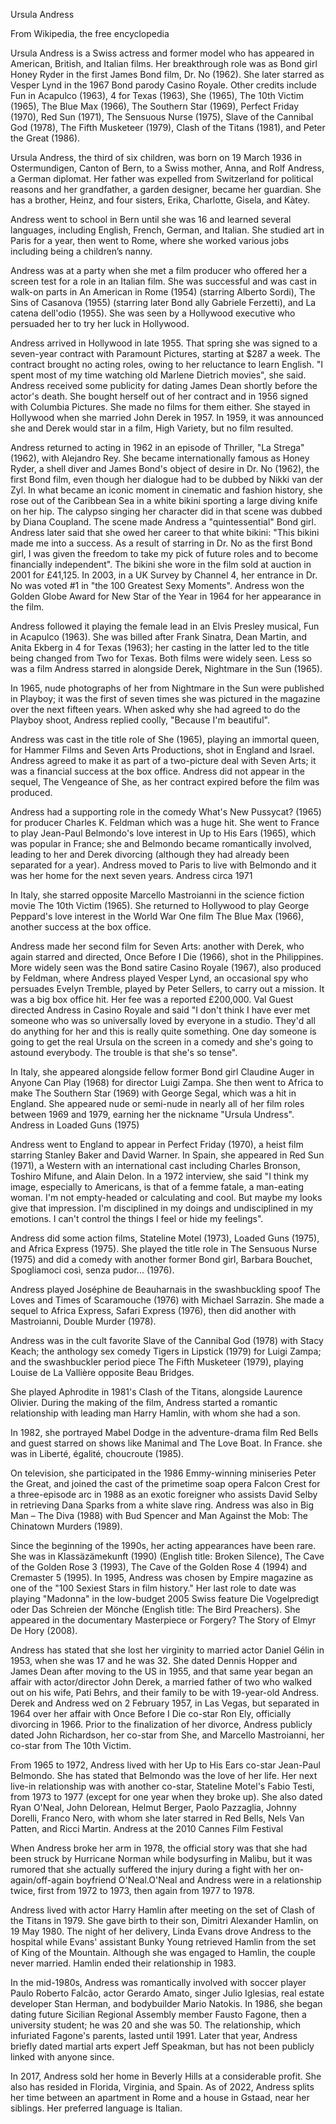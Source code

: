 Ursula Andress

From Wikipedia, the free encyclopedia

Ursula Andress is a Swiss actress and former model who has appeared in American, British, and Italian films. Her breakthrough role was as Bond girl Honey Ryder in the first James Bond film, Dr. No (1962). She later starred as Vesper Lynd in the 1967 Bond parody Casino Royale. Other credits include Fun in Acapulco (1963), 4 for Texas (1963), She (1965), The 10th Victim (1965), The Blue Max (1966), The Southern Star (1969), Perfect Friday (1970), Red Sun (1971), The Sensuous Nurse (1975), Slave of the Cannibal God (1978), The Fifth Musketeer (1979), Clash of the Titans (1981), and Peter the Great (1986).

Ursula Andress, the third of six children, was born on 19 March 1936 in Ostermundigen, Canton of Bern, to a Swiss mother, Anna, and Rolf Andress, a German diplomat. Her father was expelled from Switzerland for political reasons and her grandfather, a garden designer, became her guardian. She has a brother, Heinz, and four sisters, Erika, Charlotte, Gisela, and Kàtey.

Andress went to school in Bern until she was 16 and learned several languages, including English, French, German, and Italian. She studied art in Paris for a year, then went to Rome, where she worked various jobs including being a children’s nanny.

Andress was at a party when she met a film producer who offered her a screen test for a role in an Italian film. She was successful and was cast in walk-on parts in An American in Rome (1954) (starring Alberto Sordi), The Sins of Casanova (1955) (starring later Bond ally Gabriele Ferzetti), and La catena dell'odio (1955). She was seen by a Hollywood executive who persuaded her to try her luck in Hollywood.

Andress arrived in Hollywood in late 1955. That spring she was signed to a seven-year contract with Paramount Pictures, starting at $287 a week. The contract brought no acting roles, owing to her reluctance to learn English. "I spent most of my time watching old Marlene Dietrich movies", she said. Andress received some publicity for dating James Dean shortly before the actor's death. She bought herself out of her contract and in 1956 signed with Columbia Pictures. She made no films for them either. She stayed in Hollywood when she married John Derek in 1957. In 1959, it was announced she and Derek would star in a film, High Variety, but no film resulted.

Andress returned to acting in 1962 in an episode of Thriller, "La Strega" (1962), with Alejandro Rey. She became internationally famous as Honey Ryder, a shell diver and James Bond's object of desire in Dr. No (1962), the first Bond film, even though her dialogue had to be dubbed by Nikki van der Zyl. In what became an iconic moment in cinematic and fashion history, she rose out of the Caribbean Sea in a white bikini sporting a large diving knife on her hip. The calypso singing her character did in that scene was dubbed by Diana Coupland. The scene made Andress a "quintessential" Bond girl. Andress later said that she owed her career to that white bikini: "This bikini made me into a success. As a result of starring in Dr. No as the first Bond girl, I was given the freedom to take my pick of future roles and to become financially independent". The bikini she wore in the film sold at auction in 2001 for £41,125. In 2003, in a UK Survey by Channel 4, her entrance in Dr. No was voted #1 in "the 100 Greatest Sexy Moments". Andress won the Golden Globe Award for New Star of the Year in 1964 for her appearance in the film.

Andress followed it playing the female lead in an Elvis Presley musical, Fun in Acapulco (1963). She was billed after Frank Sinatra, Dean Martin, and Anita Ekberg in 4 for Texas (1963); her casting in the latter led to the title being changed from Two for Texas. Both films were widely seen. Less so was a film Andress starred in alongside Derek, Nightmare in the Sun (1965).

In 1965, nude photographs of her from Nightmare in the Sun were published in Playboy; it was the first of seven times she was pictured in the magazine over the next fifteen years. When asked why she had agreed to do the Playboy shoot, Andress replied coolly, "Because I'm beautiful".

Andress was cast in the title role of She (1965), playing an immortal queen, for Hammer Films and Seven Arts Productions, shot in England and Israel. Andress agreed to make it as part of a two-picture deal with Seven Arts; it was a financial success at the box office. Andress did not appear in the sequel, The Vengeance of She, as her contract expired before the film was produced.

Andress had a supporting role in the comedy What's New Pussycat? (1965) for producer Charles K. Feldman which was a huge hit. She went to France to play Jean-Paul Belmondo's love interest in Up to His Ears (1965), which was popular in France; she and Belmondo became romantically involved, leading to her and Derek divorcing (although they had already been separated for a year). Andress moved to Paris to live with Belmondo and it was her home for the next seven years.
Andress circa 1971

In Italy, she starred opposite Marcello Mastroianni in the science fiction movie The 10th Victim (1965). She returned to Hollywood to play George Peppard's love interest in the World War One film The Blue Max (1966), another success at the box office. 

Andress made her second film for Seven Arts: another with Derek, who again starred and directed, Once Before I Die (1966), shot in the Philippines. More widely seen was the Bond satire Casino Royale (1967), also produced by Feldman, where Andress played Vesper Lynd, an occasional spy who persuades Evelyn Tremble, played by Peter Sellers, to carry out a mission. It was a big box office hit. Her fee was a reported £200,000. Val Guest directed Andress in Casino Royale and said "I don't think I have ever met someone who was so universally loved by everyone in a studio. They'd all do anything for her and this is really quite something. One day someone is going to get the real Ursula on the screen in a comedy and she's going to astound everybody. The trouble is that she's so tense".

In Italy, she appeared alongside fellow former Bond girl Claudine Auger in Anyone Can Play (1968) for director Luigi Zampa. She then went to Africa to make The Southern Star (1969) with George Segal, which was a hit in England. She appeared nude or semi-nude in nearly all of her film roles between 1969 and 1979, earning her the nickname "Ursula Undress".
Andress in Loaded Guns (1975)

Andress went to England to appear in Perfect Friday (1970), a heist film starring Stanley Baker and David Warner. In Spain, she appeared in Red Sun (1971), a Western with an international cast including Charles Bronson, Toshiro Mifune, and Alain Delon. In a 1972 interview, she said "I think my image, especially to Americans, is that of a femme fatale, a man-eating woman. I'm not empty-headed or calculating and cool. But maybe my looks give that impression. I'm disciplined in my doings and undisciplined in my emotions. I can't control the things I feel or hide my feelings". 

Andress did some action films, Stateline Motel (1973), Loaded Guns (1975), and Africa Express (1975). She played the title role in The Sensuous Nurse (1975) and did a comedy with another former Bond girl, Barbara Bouchet, Spogliamoci così, senza pudor... (1976).

Andress played Joséphine de Beauharnais in the swashbuckling spoof The Loves and Times of Scaramouche (1976) with Michael Sarrazin. She made a sequel to Africa Express, Safari Express (1976), then did another with Mastroianni, Double Murder (1978).

Andress was in the cult favorite Slave of the Cannibal God (1978) with Stacy Keach; the anthology sex comedy Tigers in Lipstick (1979) for Luigi Zampa; and the swashbuckler period piece The Fifth Musketeer (1979), playing Louise de La Vallière opposite Beau Bridges.

She played Aphrodite in 1981's Clash of the Titans, alongside Laurence Olivier. During the making of the film, Andress started a romantic relationship with leading man Harry Hamlin, with whom she had a son.

In 1982, she portrayed Mabel Dodge in the adventure-drama film Red Bells and guest starred on shows like Manimal and The Love Boat. In France. she was in Liberté, égalité, choucroute (1985).

On television, she participated in the 1986 Emmy-winning miniseries Peter the Great, and joined the cast of the primetime soap opera Falcon Crest for a three-episode arc in 1988 as an exotic foreigner who assists David Selby in retrieving Dana Sparks from a white slave ring. Andress was also in Big Man – The Diva (1988) with Bud Spencer and Man Against the Mob: The Chinatown Murders (1989).

Since the beginning of the 1990s, her acting appearances have been rare. She was in Klassäzämekunft (1990) (English title: Broken Silence), The Cave of the Golden Rose 3 (1993), The Cave of the Golden Rose 4 (1994) and Cremaster 5 (1995). In 1995, Andress was chosen by Empire magazine as one of the "100 Sexiest Stars in film history." Her last role to date was playing "Madonna" in the low-budget 2005 Swiss feature Die Vogelpredigt oder Das Schreien der Mönche (English title: The Bird Preachers). She appeared in the documentary Masterpiece or Forgery? The Story of Elmyr De Hory (2008).

Andress has stated that she lost her virginity to married actor Daniel Gélin in 1953, when she was 17 and he was 32. She dated Dennis Hopper and James Dean after moving to the US in 1955, and that same year began an affair with actor/director John Derek, a married father of two who walked out on his wife, Pati Behrs, and their family to be with 19-year-old Andress. Derek and Andress wed on 2 February 1957, in Las Vegas, but separated in 1964 over her affair with Once Before I Die co-star Ron Ely, officially divorcing in 1966. Prior to the finalization of her divorce, Andress publicly dated John Richardson, her co-star from She, and Marcello Mastroianni, her co-star from The 10th Victim.

From 1965 to 1972, Andress lived with her Up to His Ears co-star Jean-Paul Belmondo. She has stated that Belmondo was the love of her life. Her next live-in relationship was with another co-star, Stateline Motel's Fabio Testi, from 1973 to 1977 (except for one year when they broke up). She also dated Ryan O'Neal, John Delorean, Helmut Berger, Paolo Pazzaglia, Johnny Dorelli, Franco Nero, with whom she later starred in Red Bells, Nels Van Patten, and Ricci Martin.
Andress at the 2010 Cannes Film Festival

When Andress broke her arm in 1978, the official story was that she had been struck by Hurricane Norman while bodysurfing in Malibu, but it was rumored that she actually suffered the injury during a fight with her on-again/off-again boyfriend O'Neal.O'Neal and Andress were in a relationship twice, first from 1972 to 1973, then again from 1977 to 1978.

Andress lived with actor Harry Hamlin after meeting on the set of Clash of the Titans in 1979. She gave birth to their son, Dimitri Alexander Hamlin, on 19 May 1980. The night of her delivery, Linda Evans drove Andress to the hospital while Evans' assistant Bunky Young retrieved Hamlin from the set of King of the Mountain. Although she was engaged to Hamlin, the couple never married. Hamlin ended their relationship in 1983.

In the mid-1980s, Andress was romantically involved with soccer player Paulo Roberto Falcão, actor Gerardo Amato, singer Julio Iglesias, real estate developer Stan Herman, and bodybuilder Mario Natokis. In 1986, she began dating future Sicilian Regional Assembly member Fausto Fagone, then a university student; he was 20 and she was 50. The relationship, which infuriated Fagone's parents, lasted until 1991. Later that year, Andress briefly dated martial arts expert Jeff Speakman, but has not been publicly linked with anyone since.

In 2017, Andress sold her home in Beverly Hills at a considerable profit. She also has resided in Florida, Virginia, and Spain. As of 2022, Andress splits her time between an apartment in Rome and a house in Gstaad, near her siblings. Her preferred language is Italian.


